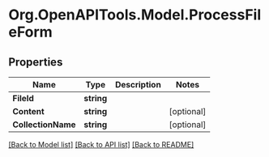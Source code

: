 # Org.OpenAPITools.Model.ProcessFileForm

## Properties

Name | Type | Description | Notes
------------ | ------------- | ------------- | -------------
**FileId** | **string** |  | 
**Content** | **string** |  | [optional] 
**CollectionName** | **string** |  | [optional] 

[[Back to Model list]](../../README.md#documentation-for-models) [[Back to API list]](../../README.md#documentation-for-api-endpoints) [[Back to README]](../../README.md)

